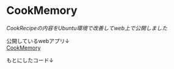 # CookMemory
*CookRecipeの内容をUbuntu環境で改善してweb上で公開しました*

公開しているwebアプリ↓<br>
[CookMemory](https://fathomless-lowlands-07942.herokuapp.com/)

もとにしたコード↓<br>

